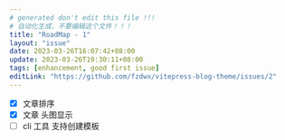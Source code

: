 ```yaml
---
# generated don't edit this file !!!
# 自动化生成，不要编辑这个文件！！！
title: "RoadMap - 1"
layout: "issue"
date: 2023-03-26T16:07:42+08:00
update: 2023-03-26T19:30:11+08:00
tags: [enhancement, good first issue]
editLink: "https://github.com/fzdwx/vitepress-blog-theme/issues/2"
---
```


- [x] 文章排序
- [x] 文章 头图显示
- [ ] cli 工具 支持创建模板
